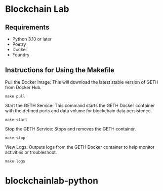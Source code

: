 # Blockchain Lab

## Requirements

- Python 3.10 or later
- Poetry
- Docker
- Foundry

## Instructions for Using the Makefile

Pull the Docker Image:
This will download the latest stable version of GETH from Docker Hub.

```make pull```

Start the GETH Service:
This command starts the GETH Docker container with the defined ports and data volume for blockchain data persistence.

```make start```

Stop the GETH Service:
Stops and removes the GETH container.

```make stop```

View Logs:
Outputs logs from the GETH Docker container to help monitor activities or troubleshoot.

```make logs```
# blockchainlab-python
